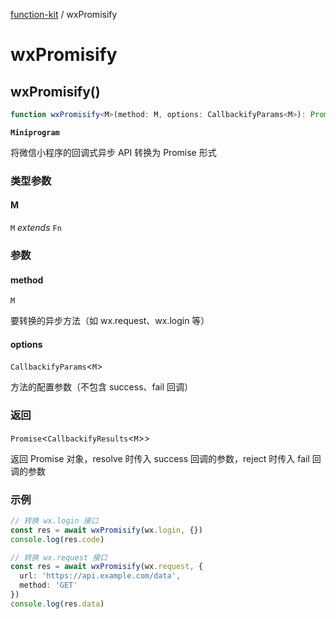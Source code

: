 [function-kit](index.md) / wxPromisify

# wxPromisify

## wxPromisify()

```ts
function wxPromisify<M>(method: M, options: CallbackifyParams<M>): Promise<CallbackifyResults<M>>
```

**`Miniprogram`**

将微信小程序的回调式异步 API 转换为 Promise 形式

### 类型参数

#### M

`M` *extends* `Fn`

### 参数

#### method

`M`

要转换的异步方法（如 wx.request、wx.login 等）

#### options

`CallbackifyParams`\<`M`\>

方法的配置参数（不包含 success、fail 回调）

### 返回

`Promise`\<`CallbackifyResults`\<`M`\>\>

返回 Promise 对象，resolve 时传入 success 回调的参数，reject 时传入 fail 回调的参数

### 示例

```ts
// 转换 wx.login 接口
const res = await wxPromisify(wx.login, {})
console.log(res.code)

// 转换 wx.request 接口
const res = await wxPromisify(wx.request, {
  url: 'https://api.example.com/data',
  method: 'GET'
})
console.log(res.data)
```
